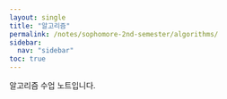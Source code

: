 ```yaml
---
layout: single
title: "알고리즘"
permalink: /notes/sophomore-2nd-semester/algorithms/
sidebar:
  nav: "sidebar"
toc: true
---
```

알고리즘 수업 노트입니다.
